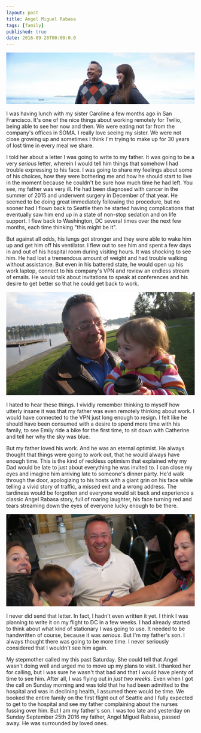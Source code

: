 ```yaml
---
layout: post
title: Angel Miguel Rabasa
tags: [family]
published: true
date: 2016-09-26T00:00:0.0
---
```

![Angel and Caroline](/images/2016-09-26-angel-miguel-rabasa2.jpg)

I was having lunch with my sister Caroline a few months ago in San Francisco. It's one of the nice things about working remotely for Twilio, being able to see her now and then. We were eating not far from the company's offices in SOMA. I really love seeing my sister. We were not close growing up and sometimes I think I'm trying to make up for 30 years of lost time in every meal we share. 

I told her about a letter I was going to write to my father. It was going to be a very *serious* letter, wherein I would tell him things that somehow I had trouble expressing to his face. I was going to share my feelings about some of his choices, how they were bothering me and how he should start to live in the moment because he couldn't be sure how much time he had left. You see, my father was very ill. He had been diagnosed with cancer in the summer of 2015 and underwent surgery in December of that year. He seemed to be doing great immediately following the procedure, but no sooner had I flown back to Seattle then he started having complications that eventually saw him end up in a state of non-stop sedation and on life support. I flew back to Washington, DC several times over the next few months, each time thinking "this might be it". 

But against all odds, his lungs got stronger and they were able to wake him up and get him off his ventilator. I flew out to see him and spent a few days in and out of his hospital room during visiting hours. It was shocking to see him. He had lost a tremendous amount of weight and had trouble walking without assistance. But even in his battered state, he would open up his work laptop, connect to his company's VPN and review an endless stream of emails. He would talk about invitations to speak at conferences and his desire to get better so that he could get back to work. 

![Angel and Catherine](/images/2016-09-26-angel-miguel-rabasa3.jpg)

I hated to hear these things. I vividly remember thinking to myself how utterly insane it was that my father was even remotely thinking about work. I would have connected to the VPN just long enough to resign. I felt like he should have been consumed with a desire to spend more time with his family, to see Emily ride a bike for the first time, to sit down with Catherine and tell her why the sky was blue. 

But my father loved his work. And he was an eternal optimist. He always thought that things were going to work out, that he would always have enough time. This is the kind of reckless optimism that explained why my Dad would be late to just about everything he was invited to. I can close my eyes and imagine him arriving late to someone's dinner party. He'd walk through the door, apologizing to his hosts with a giant grin on his face while telling a vivid story of traffic, a missed exit and a wrong address. The tardiness would be forgotten and everyone would sit back and experience a classic Angel Rabasa story, full of roaring laughter, his face turning red and tears streaming down the eyes of everyone lucky enough to be there.

![Angel laughing](/images/2016-09-26-angel-miguel-rabasa.jpg)

I never did send that letter. In fact, I hadn't even written it yet. I think I was planning to write it on my flight to DC in a few weeks. I had already started to think about what kind of stationary I was going to use. It needed to be handwritten of course, because it was *serious*. But I'm my father's son. I always thought there was going to be more time. I never seriously considered that I wouldn't see him again.

My stepmother called my this past Saturday. She could tell that Angel wasn't doing well and urged me to move up my plans to visit. I thanked her for calling, but I was sure he wasn't that bad and that I would have plenty of time to see him. After all, I was flying out in *just two weeks*. Even when I got the call on Sunday morning and was told that he had been admitted to the hospital and was in declining health, I assumed there would be time. We booked the entire family on the first flight out of Seattle and I fully expected to get to the hospital and see my father complaining about the nurses fussing over him. But I am my father's son. I was too late and yesterday on Sunday September 25th 2016 my father, Angel Miguel Rabasa, passed away. He was surrounded by loved ones.







